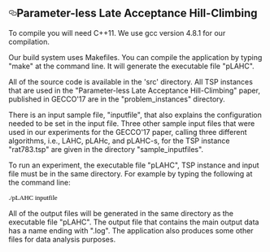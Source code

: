 <strong><font size="12">  </font></strong>
<article class="markdown-body entry-content" itemprop="text"><h1><a id="user-content-fast-and-efficient-black-box-optimization-using-the-parameter-less-population-pyramid" class="anchor" href="#Parameter-less-Late-Acceptance-Hill-Climbing" aria-hidden="true"><svg aria-hidden="true" class="octicon octicon-link" height="16" version="1.1" viewBox="0 0 16 16" width="16"><path fill-rule="evenodd" d="M4 9h1v1H4c-1.5 0-3-1.69-3-3.5S2.55 3 4 3h4c1.45 0 3 1.69 3 3.5 0 1.41-.91 2.72-2 3.25V8.59c.58-.45 1-1.27 1-2.09C10 5.22 8.98 4 8 4H4c-.98 0-2 1.22-2 2.5S3 9 4 9zm9-3h-1v1h1c1 0 2 1.22 2 2.5S13.98 12 13 12H9c-.98 0-2-1.22-2-2.5 0-.83.42-1.64 1-2.09V6.25c-1.09.53-2 1.84-2 3.25C6 11.31 7.55 13 9 13h4c1.45 0 3-1.69 3-3.5S14.5 6 13 6z"></path></svg></a>Parameter-less Late Acceptance Hill-Climbing</h1>

<p>To compile you will need C++11. We use gcc version 4.8.1 for our compilation.</p>

<p>Our build system uses Makefiles. You can compile the application by typing "make" at the command line. It will generate the executable file "pLAHC".</p>

<p>All of the source code is available in the 'src' directory. All TSP instances that are used in the "Parameter-less Late Acceptance Hill-Climbing" paper, published in GECCO'17 are in the "problem_instances" directory.</p>

<p>There is an input sample file, "inputfile", that also explains the configuration needed to be set in the input file. Three other sample input files that were used in our experiments for the GECCO'17 paper, calling three different algorithms, i.e., LAHC, pLAHc, and pLAHC-s, for the TSP instance "rat783.tsp" are given in the directory "sample_inputfiles".</p>

<p>To run an experiment, the executable file "pLAHC", TSP instance and input file must be in the same directory. For example by typing the following at the command line:</p>

<p><font face="Lucida Console" size="-1" color="#000000">./pLAHC inputfile</font></p>

<p>All of the output files will be generated in the same directory as the executable file "pLAHC". The output file that contains the main output data has a name ending with ".log". The application also produces some other files for data analysis purposes.</p>
